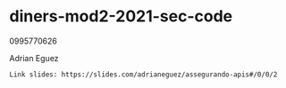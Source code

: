 # diners-mod2-2021-sec-code

0995770626

Adrian Eguez


```
Link slides: https://slides.com/adrianeguez/assegurando-apis#/0/0/2
```

